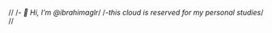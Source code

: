 //
/*- 👋 Hi, I’m @ibrahimaglr*/
/*-this cloud is reserved for my personal studies*/
//
<!---
ibrahimaglr/ibrahimaglr is a ✨ special ✨ repository because its `README.md` (this file) appears on your GitHub profile.
You can click the Preview link to take a look at your changes.
--->
